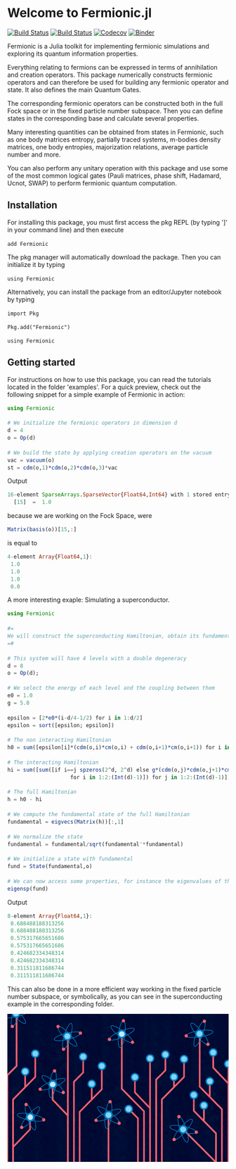 # Welcome to Fermionic.jl

[![Build Status](https://travis-ci.com/Marco-Di-Tullio/Fermionic.jl.svg?branch=master)](https://travis-ci.com/Marco-Di-Tullio/Fermionic.jl)
[![Build Status](https://ci.appveyor.com/api/projects/status/github/Marco-Di-Tullio/Fermionic.jl?svg=true)](https://ci.appveyor.com/project/Marco-Di-Tullio/Fermionic-jl)
[![Codecov](https://codecov.io/gh/Marco-Di-Tullio/Fermionic.jl/branch/master/graph/badge.svg)](https://codecov.io/gh/Marco-Di-Tullio/Fermionic.jl)
[![Binder](https://mybinder.org/badge_logo.svg)](https://mybinder.org/v2/gh/Marco-Di-Tullio/Fermionic.jl/master)


Fermionic is a Julia toolkit for implementing fermionic simulations and exploring its quantum information properties.

Everything relating to fermions can be expressed in terms of annihilation and creation operators. This package numerically constructs fermionic operators and can therefore be used for building any fermionic operator and state. It also defines the main Quantum Gates.

The corresponding fermionic operators can be constructed both in the full Fock space or in the fixed particle number subspace. Then you can define states in the corresponding base and calculate several properties. 

Many interesting quantities can be obtained from states in Fermionic, such as one body matrices entropy, partially traced systems, m-bodies density matrices, one body entropies, majorization relations, average particle number and more.

You can also perform any unitary operation with this package and use some of the most common logical gates (Pauli matrices, phase shift, Hadamard, Ucnot, SWAP) to perform fermionic quantum computation.


## Installation

For installing this package, you must first access the pkg REPL (by typing ']' in your command line) and then execute

```add Fermionic```

The pkg manager will automatically download the package. Then you can initialize it by typing

```using Fermionic```

Alternatively, you can install the package from an editor/Jupyter notebook by typing

```import Pkg```

```Pkg.add("Fermionic")```

```using Fermionic```

## Getting started

For instructions on how to use this package, you can read the tutorials located in the folder 'examples\'.  For a quick preview, check out the following snippet for a simple example of Fermionic in action:


```julia
using Fermionic

# We initialize the fermionic operators in dimension d
d = 4
o = Op(d)

# We build the state by applying creation operators on the vacuum
vac = vacuum(o)
st = cdm(o,1)*cdm(o,2)*cdm(o,3)*vac
```
Output
```julia
16-element SparseArrays.SparseVector{Float64,Int64} with 1 stored entry:
  [15]  =  1.0
```
because we are working on the Fock Space, were

```julia
Matrix(basis(o))[15,:]
```

is equal to

```julia
4-element Array{Float64,1}:
 1.0
 1.0
 1.0
 0.0
 ```
 
A more interesting exaple: Simulating a superconductor.

```julia
using Fermionic

#=
We will construct the superconducting Hamiltonian, obtain its fundamental state and some property
=#

# This system will have 4 levels with a double degeneracy
d = 8 
o = Op(d);

# We select the energy of each level and the coupling between them
e0 = 1.0
g = 5.0

epsilon = [2*e0*(i-d/4-1/2) for i in 1:d/2]
epsilon = sort([epsilon; epsilon])

# The non interacting Hamiltonian
h0 = sum([epsilon[i]*(cdm(o,i)*cm(o,i) + cdm(o,i+1)*cm(o,i+1)) for i in 1:2:(Int(d)-1)])

# The interacting Hamiltonian
hi = sum([sum([if i==j spzeros(2^d, 2^d) else g*(cdm(o,j)*cdm(o,j+1)*cm(o,i+1)*cm(o,i)) end
                    for i in 1:2:(Int(d)-1)]) for j in 1:2:(Int(d)-1)])

# The full Hamiltonian
h = h0 - hi

# We compute the fundamental state of the full Hamiltonian
fundamental = eigvecs(Matrix(h))[:,1]

# We normalize the state
fundamental = fundamental/sqrt(fundamental'*fundamental)

# We initialize a state with fundamental
fund = State(fundamental,o)

# We can now access some properties, for instance the eigenvalues of the one body matrix
eigensp(fund)
```

Output

```julia
8-element Array{Float64,1}:
 0.688488188313256
 0.688488188313256
 0.575317665651686
 0.575317665651686
 0.424682334348314
 0.424682334348314
 0.311511811686744
 0.311511811686744
```

This can also be done in a more efficient way working in the fixed particle number subspace, or symbolically, as you can see in the superconducting example in the corresponding folder. 


![](/images/quantuminfo.png)
